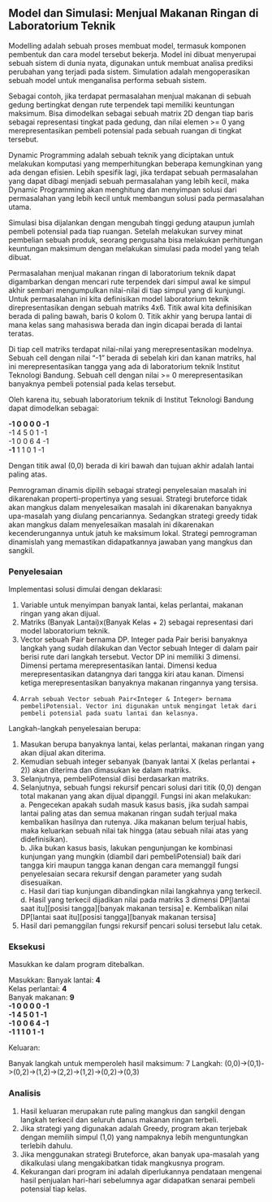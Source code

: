 ## Model dan Simulasi: Menjual Makanan Ringan di Laboratorium Teknik
Modelling adalah sebuah proses membuat model, termasuk komponen pembentuk dan cara model tersebut bekerja. Model ini dibuat menyerupai sebuah sistem di dunia nyata, digunakan untuk membuat analisa prediksi perubahan yang terjadi pada sistem. Simulation adalah mengoperasikan sebuah model untuk menganalisa performa sebuah sistem.  

Sebagai contoh, jika terdapat permasalahan menjual makanan di sebuah gedung bertingkat dengan rute terpendek tapi memiliki keuntungan maksimum. Bisa dimodelkan sebagai sebuah matrix 2D dengan tiap baris sebagai representasi tingkat pada gedung, dan nilai elemen >= 0 yang merepresentasikan pembeli potensial pada sebuah ruangan di tingkat tersebut.  

Dynamic Programming adalah sebuah teknik yang diciptakan untuk melakukan komputasi yang memperhitungkan beberapa kemungkinan yang ada dengan efisien. Lebih spesifik lagi, jika terdapat sebuah permasalahan yang dapat dibagi menjadi sebuah permasalahan yang lebih kecil, maka Dynamic Programming akan menghitung dan menyimpan solusi dari permasalahan yang lebih kecil untuk membangun solusi pada permasalahan utama.

Simulasi bisa dijalankan dengan mengubah tinggi gedung ataupun jumlah pembeli potensial pada tiap ruangan. Setelah melakukan survey minat pembelian sebuah produk, seorang pengusaha bisa melakukan perhitungan keuntungan maksimum dengan melakukan simulasi pada model yang telah dibuat.  

Permasalahan menjual makanan ringan di laboratorium teknik dapat digambarkan dengan mencari rute terpendek dari simpul awal ke simpul akhir sembari mengumpulkan nilai-nilai di tiap simpul yang di kunjungi. Untuk permasalahan ini kita definisikan model laboratorium teknik direpresentasikan dengan sebuah matriks 4x6. Titik awal kita definisikan berada di paling bawah, baris 0 kolom 0. Titik akhir yang berupa lantai di mana kelas sang mahasiswa berada dan ingin dicapai berada di lantai teratas.  

Di tiap cell matriks terdapat nilai-nilai yang merepresentasikan modelnya. Sebuah cell dengan nilai “-1” berada di sebelah kiri dan kanan matriks, hal ini merepresentasikan tangga yang ada di laboratorium teknik Institut Teknologi Bandung. Sebuah cell dengan nilai >= 0 merepresentasikan banyaknya pembeli potensial pada kelas tersebut.  

Oleh karena itu, sebuah laboratorium teknik di Institut Teknologi Bandung dapat dimodelkan sebagai:  

**-1 0 0 0 0 -1**  
-1 4 5 0 1 -1  
-1 0 0 6 4 -1  
**-1** 1 1 0 1 -1  

Dengan titik awal (0,0) berada di kiri bawah dan tujuan akhir adalah lantai paling atas.

Pemrograman dinamis dipilih sebagai strategi penyelesaian masalah ini dikarenakan properti-propertinya yang sesuai. Strategi bruteforce tidak akan mangkus dalam menyelesaikan masalah ini dikarenakan banyaknya upa-masalah yang diulang pencariannya. Sedangkan strategi greedy tidak akan mangkus dalam menyelesaikan masalah ini dikarenakan kecenderungannya untuk jatuh ke maksimum lokal. Strategi pemrograman dinamislah yang memastikan didapatkannya jawaban yang mangkus dan sangkil.  

### Penyelesaian
Implementasi solusi dimulai dengan deklarasi:  
  1.	Variable untuk menyimpan banyak lantai, kelas perlantai, makanan ringan yang akan dijual.  
  2.	Matriks (Banyak Lantai)x(Banyak Kelas + 2) sebagai representasi dari model laboratorium teknik.  
  3.	Vector sebuah Pair <Integer dan Vector sebuah Integer> bernama DP. Integer pada Pair berisi banyaknya langkah yang sudah dilakukan dan Vector sebuah Integer di dalam pair berisi rute dari langkah tersebut. Vector DP ini memiliki 3 dimensi. Dimensi pertama merepresentasikan lantai. Dimensi kedua merepresentasikan datangnya dari tangga kiri atau kanan. Dimensi ketiga merepresentasikan banyaknya makanan ringannya yang tersisa.  
  4.	 Arrah sebuah Vector sebuah Pair<Integer & Integer> bernama pembeliPotensial. Vector ini digunakan untuk mengingat letak dari pembeli potensial pada suatu lantai dan kelasnya.  

Langkah-langkah penyelesaian berupa:  
  1.	Masukan berupa banyaknya lantai, kelas perlantai, makanan ringan yang akan dijual akan diterima.   
  2.	Kemudian sebuah integer sebanyak (banyak lantai X (kelas perlantai + 2)) akan diterima dan dimasukan ke dalam matriks. 
  3.	Selanjutnya, pembeliPotensial diisi berdasarkan matriks.  
  4.	Selanjutnya, sebuah fungsi rekursif pencari solusi dari titik (0,0) dengan total makanan yang akan dijual dipanggil. Fungsi ini akan melakukan:  
    a.	 Pengecekan apakah sudah masuk kasus basis, jika sudah sampai lantai paling atas dan semua makanan ringan sudah terjual maka kembalikan hasilnya dan rutenya. Jika makanan belum terjual habis, maka keluarkan sebuah nilai tak hingga (atau sebuah nilai atas yang didefinisikan).  
    b.	Jika bukan kasus basis, lakukan pengunjungan ke kombinasi kunjungan yang mungkin (diambil dari pembeliPotensial) baik dari tangga kiri maupun tangga kanan dengan cara memanggil fungsi penyelesaian secara rekursif dengan parameter yang sudah disesuaikan.  
    c.	Hasil dari tiap kunjungan dibandingkan nilai langkahnya yang terkecil.  
    d.	Hasil yang terkecil dijadikan nilai pada matriks 3 dimensi DP[lantai saat itu][posisi tangga][banyak makanan tersisa]
    e.	Kembalikan nilai DP[lantai saat itu][posisi tangga][banyak makanan tersisa]  
  5.	Hasil dari pemanggilan fungsi rekursif pencari solusi tersebut lalu cetak.  


### Eksekusi
Masukkan ke dalam program ditebalkan.

Masukkan:
Banyak lantai: **4**  
Kelas perlantai: **4**  
Banyak makanan: **9**  
**-1 0 0 0 0 -1**  
**-1 4 5 0 1 -1**  
**-1 0 0 6 4 -1**  
**-1 1 1 0 1 -1**  

Keluaran:

Banyak langkah untuk memperoleh hasil maksimum: 7
Langkah:
(0,0)->(0,1)->(0,2)->(1,2)->(2,2)->(1,2)->(0,2)->(0,3)

### Analisis
1.	Hasil keluaran merupakan rute paling mangkus dan sangkil dengan langkah terkecil dan seluruh danus makanan ringan terbeli.   
2.	Jika strategi yang digunakan adalah Greedy, program akan terjebak dengan memilih simpul (1,0) yang nampaknya lebih menguntungkan terlebih dahulu.   
3.	Jika menggunakan strategi Bruteforce, akan banyak upa-masalah yang dikalkulasi ulang mengakibatkan tidak mangkusnya program.  
4.	Kekurangan dari program ini adalah diperlukannya pendataan mengenai hasil penjualan hari-hari sebelumnya agar didapatkan senarai pembeli potensial tiap kelas.  
